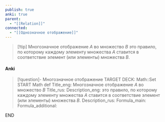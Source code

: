 ```yaml
---
publish: true
anki: true
parent:
  - "[[Relation]]"
connected:
  - "[[Однозначное отображение]]"
---
```


> [!tip] Многозначное отображение $A$ во множество $B$
> это правило, по которому каждому элементу множества $A$ ставится в соответствие элемент (или элементы) множества $B$.

#### Anki
> [!question]- Многозначное отображение
TARGET DECK: Math::Set
START
Math def
Title_eng: Многозначное отображение $A$ во множество $B$
Title_rus: 
Description_eng: это правило, по которому каждому элементу множества $A$ ставится в соответствие элемент (или элементы) множества $B$.
Description_rus: 
Formula_main: 
Formula_additional:
<!--ID: 1705512656510-->
END